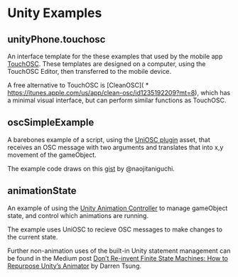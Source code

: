 # Unity Examples

## unityPhone.touchosc

An interface template for the these examples that used by the mobile app [TouchOSC](https://hexler.net/software/touchosc). These templates are designed on a computer, using the TouchOSC Editor, then transferred to the mobile device.

A free alternative to TouchOSC is [CleanOSC](    * https://itunes.apple.com/us/app/clean-osc/id1235192209?mt=8), which has a minimal visual interface, but can perform similar functions as TouchOSC.

## oscSimpleExample

A barebones example of a script, using the [UniOSC plugin](http://uniosc.monoflow.org) asset, that receives an OSC message with two arguments and translates that into x,y movement of the gameObject.

The example code draws on this [gist](https://gist.github.com/naojitaniguchi/58afae51ee98c5da38718bc70b2a609d) by @naojitaniguchi.

## animationState

An example of using the [Unity Animation Controller](https://unity3d.com/learn/tutorials/topics/animation/animator-controller?playlist=17099) to manage gameObject state, and control which animations are running.

The example uses UniOSC to recieve OSC messages to make changes to the current state.

Further non-animation uses of the built-in Unity statement management can be found in the Medium post [Don’t Re-invent Finite State Machines: How to Repurpose Unity’s Animator](https://medium.com/the-unity-developers-handbook/dont-re-invent-finite-state-machines-how-to-repurpose-unity-s-animator-7c6c421e5785) by Darren Tsung.
